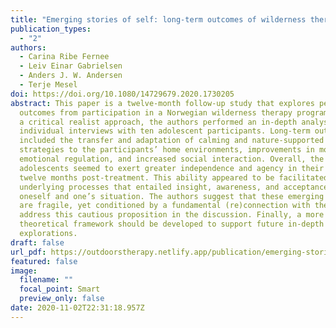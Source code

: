 ```yaml
---
title: "Emerging stories of self: long-term outcomes of wilderness therapy in Norway"
publication_types:
  - "2"
authors:
  - Carina Ribe Fernee
  - Leiv Einar Gabrielsen
  - Anders J. W. Andersen
  - Terje Mesel
doi: https://doi.org/10.1080/14729679.2020.1730205
abstract: This paper is a twelve-month follow-up study that explores perceived
  outcomes from participation in a Norwegian wilderness therapy program. Through
  a critical realist approach, the authors performed an in-depth analysis of
  individual interviews with ten adolescent participants. Long-term outcomes
  included the transfer and adaptation of calming and nature-supported
  strategies to the participants’ home environments, improvements in mood and
  emotional regulation, and increased social interaction. Overall, the
  adolescents seemed to exert greater independence and agency in their lives at
  twelve months post-treatment. This ability appeared to be facilitated by
  underlying processes that entailed insight, awareness, and acceptance of
  oneself and one’s situation. The authors suggest that these emerging stories
  are fragile, yet conditioned by a fundamental (re)connection with the self and
  address this cautious proposition in the discussion. Finally, a more precise
  theoretical framework should be developed to support future in-depth
  explorations.
draft: false
url_pdf: https://outdoorstherapy.netlify.app/publication/emerging-stories-of-self-long-term-outcomes-of-wilderness-therapy-in-norway/12.Fernee2020.pdf
featured: false
image:
  filename: ""
  focal_point: Smart
  preview_only: false
date: 2020-11-02T22:31:18.957Z
---
```

